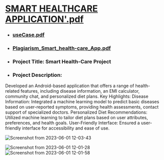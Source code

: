 # [SMART HEALTHCARE APPLICATION'.pdf](https://github.com/gauravsuryvanshi06/Health-Care-Application/files/11621696/SMART.HEALTHCARE.APPLICATION.pdf)

- ### [useCase.pdf](https://github.com/gauravsuryvanshi06/Health-Care-Application/files/11621697/useCase.pdf)
- ### [Plagiarism_Smart_health-care_App.pdf](https://github.com/gauravsuryvanshi06/Health-Care-Application/files/11621698/Plagiarism_Smart_health-care_App.pdf)

- ### Project Title: Smart Health-Care Project

- ### Project Description:

Developed an Android-based application that offers a range of health-related features, including disease information, an EMI calculator, community chat, and personalized diet plans.
Key Highlights:
Disease Information: Integrated a machine learning model to predict basic diseases based on user-reported symptoms, providing health assessments, contact support of specialized doctors.
Personalized Diet Recommendations: Utilized machine learning to tailor diet plans based on user attributes, preferences, and health goals.
User-Friendly Interface: Ensured a user-friendly interface for accessibility and ease of use.

![Screenshot from 2023-06-01 12-03-43](https://github.com/gauravsuryvanshi06/Health-Care-Application/assets/80798531/6b9a329b-dd69-40a0-8b82-907351ec1d15)


![Screenshot from 2023-06-01 12-01-28](https://github.com/gauravsuryvanshi06/Health-Care-Application/assets/80798531/aab2d3f0-31e8-40f0-8496-722c8eca4dac)
![Screenshot from 2023-06-01 12-01-58](https://github.com/gauravsuryvanshi06/Health-Care-Application/assets/80798531/5e29c563-c860-4d7f-9451-1dc5facc4591)
